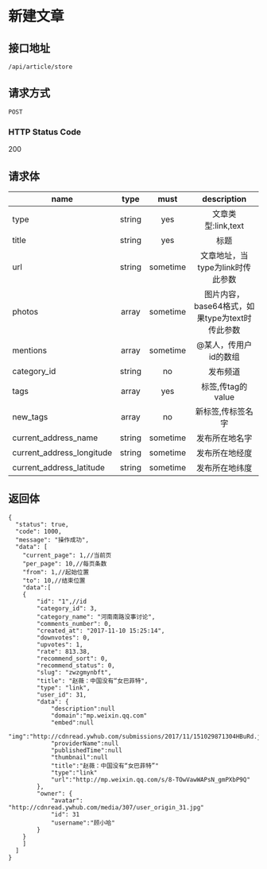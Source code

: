 # 新建文章

## 接口地址

`/api/article/store`

## 请求方式

`POST`

### HTTP Status Code

200

## 请求体

| name     | type     | must     | description |
|----------|:--------:|:--------:|:--------:|
| type   | string   | yes     | 文章类型:link,text |
| title   | string   | yes     | 标题 |
| url   | string   | sometime     | 文章地址，当type为link时传此参数 |
| photos   | array   | sometime     | 图片内容，base64格式，如果type为text时传此参数 |
| mentions   | array   | sometime     | @某人，传用户id的数组 |
| category_id   | string   | no     | 发布频道 |
| tags     | array    | yes      | 标签,传tag的value |
| new_tags     | array    | no      | 新标签,传标签名字 |
| current_address_name   | string   | sometime     | 发布所在地名字 |
| current_address_longitude   | string   | sometime     | 发布所在地经度 |
| current_address_latitude   | string   | sometime     | 发布所在地纬度 |



## 返回体

```json5
{
  "status": true,
  "code": 1000,
  "message": "操作成功",
  "data": [
    "current_page": 1,//当前页
    "per_page": 10,//每页条数
    "from": 1,//起始位置
    "to": 10,//结束位置
    "data":[
    {
        "id": "1",//id
        "category_id": 3,
        "category_name": "河南南路没事讨论",
        "comments_number": 0,
        "created_at": "2017-11-10 15:25:14",
        "downvotes": 0,
        "upvotes": 1,
        "rate": 813.38,
        "recommend_sort": 0,
        "recommend_status": 0,
        "slug": "zwzgmynbft",
        "title": "赵薇：中国没有“女巴菲特",
        "type": "link",
        "user_id": 31,
        "data": {
            "description":null
            "domain":"mp.weixin.qq.com"
            "embed":null
            "img":"http://cdnread.ywhub.com/submissions/2017/11/151029871304HBuRd.jpeg"
            "providerName":null
            "publishedTime":null
            "thumbnail":null
            "title":"赵薇：中国没有“女巴菲特”"
            "type":"link"
            "url":"http://mp.weixin.qq.com/s/8-TOwVawWAPsN_gmPXbP9Q"
        },
        "owner": {
            "avatar": "http://cdnread.ywhub.com/media/307/user_origin_31.jpg"
            "id": 31
            "username":"顾小哈"
        }
    }
    ]
  ]
}
``` 

